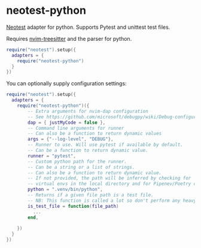 # neotest-python

[Neotest](https://github.com/rcarriga/neotest) adapter for python.
Supports Pytest and unittest test files.

Requires [nvim-treesitter](https://github.com/nvim-treesitter/nvim-treesitter) and the parser for python.

```lua
require("neotest").setup({
  adapters = {
    require("neotest-python")
  }
})
```

You can optionally supply configuration settings:
```lua
require("neotest").setup({
  adapters = {
    require("neotest-python")({
        -- Extra arguments for nvim-dap configuration
        -- See https://github.com/microsoft/debugpy/wiki/Debug-configuration-settings for values
        dap = { justMyCode = false },
        -- Command line arguments for runner
        -- Can also be a function to return dynamic values
        args = {"--log-level", "DEBUG"},
        -- Runner to use. Will use pytest if available by default.
        -- Can be a function to return dynamic value.
        runner = "pytest",
        -- Custom python path for the runner.
        -- Can be a string or a list of strings.
        -- Can also be a function to return dynamic value.
        -- If not provided, the path will be inferred by checking for 
        -- virtual envs in the local directory and for Pipenev/Poetry configs
        python = ".venv/bin/python",
        -- Returns if a given file path is a test file.
        -- NB: This function is called a lot so don't perform any heavy tasks within it.
        is_test_file = function(file_path)
          ...
        end,
        
    })
  }
})

```
